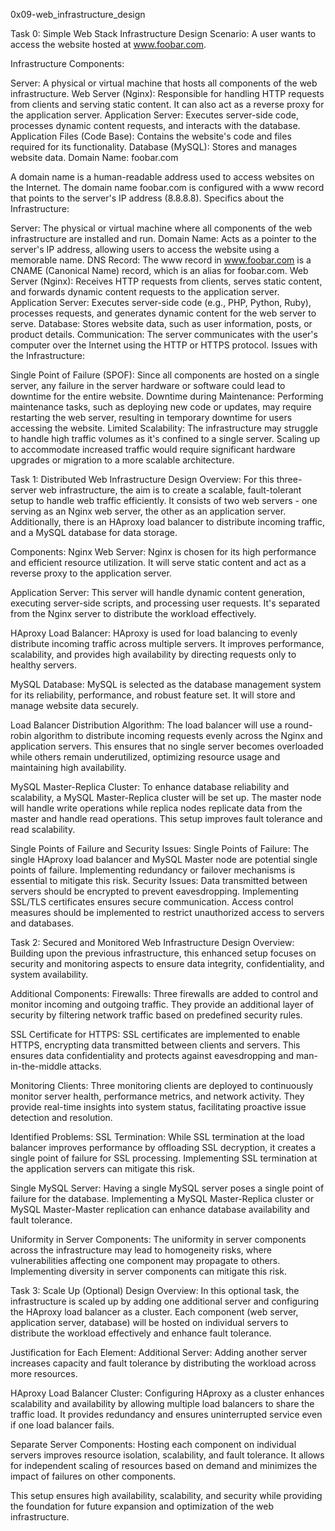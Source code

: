 0x09-web_infrastructure_design

Task 0: Simple Web Stack Infrastructure Design
Scenario: A user wants to access the website hosted at www.foobar.com.

Infrastructure Components:

Server: A physical or virtual machine that hosts all components of the web infrastructure.
Web Server (Nginx): Responsible for handling HTTP requests from clients and serving static content. It can also act as a reverse proxy for the application server.
Application Server: Executes server-side code, processes dynamic content requests, and interacts with the database.
Application Files (Code Base): Contains the website's code and files required for its functionality.
Database (MySQL): Stores and manages website data.
Domain Name: foobar.com

A domain name is a human-readable address used to access websites on the Internet.
The domain name foobar.com is configured with a www record that points to the server's IP address (8.8.8.8).
Specifics about the Infrastructure:

Server: The physical or virtual machine where all components of the web infrastructure are installed and run.
Domain Name: Acts as a pointer to the server's IP address, allowing users to access the website using a memorable name.
DNS Record: The www record in www.foobar.com is a CNAME (Canonical Name) record, which is an alias for foobar.com.
Web Server (Nginx): Receives HTTP requests from clients, serves static content, and forwards dynamic content requests to the application server.
Application Server: Executes server-side code (e.g., PHP, Python, Ruby), processes requests, and generates dynamic content for the web server to serve.
Database: Stores website data, such as user information, posts, or product details.
Communication: The server communicates with the user's computer over the Internet using the HTTP or HTTPS protocol.
Issues with the Infrastructure:

Single Point of Failure (SPOF):
Since all components are hosted on a single server, any failure in the server hardware or software could lead to downtime for the entire website.
Downtime during Maintenance:
Performing maintenance tasks, such as deploying new code or updates, may require restarting the web server, resulting in temporary downtime for users accessing the website.
Limited Scalability:
The infrastructure may struggle to handle high traffic volumes as it's confined to a single server. Scaling up to accommodate increased traffic would require significant hardware upgrades or migration to a more scalable architecture.

Task 1: Distributed Web Infrastructure
Design Overview:
For this three-server web infrastructure, the aim is to create a scalable, fault-tolerant setup to handle web traffic efficiently. It consists of two web servers - one serving as an Nginx web server, the other as an application server. Additionally, there is an HAproxy load balancer to distribute incoming traffic, and a MySQL database for data storage.

Components:
Nginx Web Server: Nginx is chosen for its high performance and efficient resource utilization. It will serve static content and act as a reverse proxy to the application server.

Application Server: This server will handle dynamic content generation, executing server-side scripts, and processing user requests. It's separated from the Nginx server to distribute the workload effectively.

HAproxy Load Balancer: HAproxy is used for load balancing to evenly distribute incoming traffic across multiple servers. It improves performance, scalability, and provides high availability by directing requests only to healthy servers.

MySQL Database: MySQL is selected as the database management system for its reliability, performance, and robust feature set. It will store and manage website data securely.

Load Balancer Distribution Algorithm:
The load balancer will use a round-robin algorithm to distribute incoming requests evenly across the Nginx and application servers. This ensures that no single server becomes overloaded while others remain underutilized, optimizing resource usage and maintaining high availability.

MySQL Master-Replica Cluster:
To enhance database reliability and scalability, a MySQL Master-Replica cluster will be set up. The master node will handle write operations while replica nodes replicate data from the master and handle read operations. This setup improves fault tolerance and read scalability.

Single Points of Failure and Security Issues:
Single Points of Failure:
The single HAproxy load balancer and MySQL Master node are potential single points of failure. Implementing redundancy or failover mechanisms is essential to mitigate this risk.
Security Issues:
Data transmitted between servers should be encrypted to prevent eavesdropping. Implementing SSL/TLS certificates ensures secure communication.
Access control measures should be implemented to restrict unauthorized access to servers and databases.


Task 2: Secured and Monitored Web Infrastructure
Design Overview:
Building upon the previous infrastructure, this enhanced setup focuses on security and monitoring aspects to ensure data integrity, confidentiality, and system availability.

Additional Components:
Firewalls: Three firewalls are added to control and monitor incoming and outgoing traffic. They provide an additional layer of security by filtering network traffic based on predefined security rules.

SSL Certificate for HTTPS: SSL certificates are implemented to enable HTTPS, encrypting data transmitted between clients and servers. This ensures data confidentiality and protects against eavesdropping and man-in-the-middle attacks.

Monitoring Clients: Three monitoring clients are deployed to continuously monitor server health, performance metrics, and network activity. They provide real-time insights into system status, facilitating proactive issue detection and resolution.

Identified Problems:
SSL Termination: While SSL termination at the load balancer improves performance by offloading SSL decryption, it creates a single point of failure for SSL processing. Implementing SSL termination at the application servers can mitigate this risk.

Single MySQL Server: Having a single MySQL server poses a single point of failure for the database. Implementing a MySQL Master-Replica cluster or MySQL Master-Master replication can enhance database availability and fault tolerance.

Uniformity in Server Components: The uniformity in server components across the infrastructure may lead to homogeneity risks, where vulnerabilities affecting one component may propagate to others. Implementing diversity in server components can mitigate this risk.


Task 3: Scale Up (Optional)
Design Overview:
In this optional task, the infrastructure is scaled up by adding one additional server and configuring the HAproxy load balancer as a cluster. Each component (web server, application server, database) will be hosted on individual servers to distribute the workload effectively and enhance fault tolerance.

Justification for Each Element:
Additional Server: Adding another server increases capacity and fault tolerance by distributing the workload across more resources.

HAproxy Load Balancer Cluster: Configuring HAproxy as a cluster enhances scalability and availability by allowing multiple load balancers to share the traffic load. It provides redundancy and ensures uninterrupted service even if one load balancer fails.

Separate Server Components: Hosting each component on individual servers improves resource isolation, scalability, and fault tolerance. It allows for independent scaling of resources based on demand and minimizes the impact of failures on other components.

This setup ensures high availability, scalability, and security while providing the foundation for future expansion and optimization of the web infrastructure.
